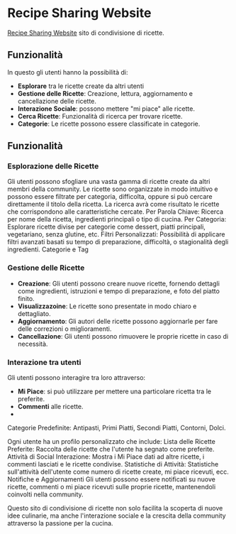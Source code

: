 # Recipe Sharing Website
[Recipe Sharing Website](https://mysite-pwk0.onrender.com/recipe/1/) sito di condivisione di ricette.

## Funzionalità
In questo gli utenti hanno la possibilità di:
- **Esplorare** tra le ricette create da altri utenti
- **Gestione delle Ricette**: Creazione, lettura, aggiornamento e cancellazione delle ricette.
- **Interazione Sociale**: possono mettere "mi piace" alle ricette.
- **Cerca Ricette**: Funzionalità di ricerca per trovare ricette.
- **Categorie**: Le ricette possono essere classificate in categorie.

## Funzionalità
### Esplorazione delle Ricette
Gli utenti possono sfogliare una vasta gamma di ricette create da altri membri della community. Le ricette sono organizzate in modo intuitivo e possono essere filtrate per categoria, difficolta, oppure si può cercare direttamente il titolo della ricetta.
La ricerca avrà come risultato le ricette che corrispondono alle caratteristiche cercate.
Per Parola Chiave: Ricerca per nome della ricetta, ingredienti principali o tipo di cucina.
Per Categoria: Esplorare ricette divise per categorie come dessert, piatti principali, vegetariano, senza glutine, etc.
Filtri Personalizzati: Possibilità di applicare filtri avanzati basati su tempo di preparazione, difficoltà, o stagionalità degli ingredienti.
Categorie e Tag

### Gestione delle Ricette
- **Creazione**: Gli utenti possono creare nuove ricette, fornendo dettagli come ingredienti, istruzioni e tempo di preparazione, e foto del piatto finito.
- **Visualizzazoine**: Le ricette sono presentate in modo chiaro e dettagliato.
- **Aggiornamento**: Gli autori delle ricette possono aggiornarle per fare delle correzioni o miglioramenti.
- **Cancellazione**: Gli utenti possono rimuovere le proprie ricette in caso di necessità.

### Interazione tra utenti
Gli utenti possono interagire tra loro attraverso:
- **Mi Piace**: si può utilizzare per mettere una particolare ricetta tra le preferite.
- **Commenti** alle ricette.
- 
Categorie Predefinite: Antipasti, Primi Piatti, Secondi Piatti, Contorni, Dolci.

Ogni utente ha un profilo personalizzato che include:
Lista delle Ricette Preferite: Raccolta delle ricette che l'utente ha segnato come preferite.
Attività di Social Interazione: Mostra i Mi Piace dati ad altre ricette, i commenti lasciati e le ricette condivise.
Statistiche di Attività: Statistiche sull'attività dell'utente come numero di ricette create, mi piace ricevuti, ecc.
Notifiche e Aggiornamenti
Gli utenti possono essere notificati su nuove ricette, commenti o mi piace ricevuti sulle proprie ricette, mantenendoli coinvolti nella community.

Questo sito di condivisione di ricette non solo facilita la scoperta di nuove idee culinarie, ma anche l'interazione sociale e la crescita della community attraverso la passione per la cucina.






